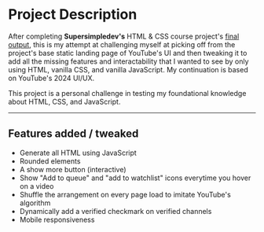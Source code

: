 # Project Description
After completing **Supersimpledev's** HTML & CSS course project's [final output](https://supersimple.dev/exercises/youtube), this is my attempt at challenging myself at picking off from the project's base static landing page of YouTube's UI and then tweaking it to add all the missing features and interactability that I wanted to see by only using HTML, vanilla CSS, and vanilla JavaScript. My continuation is based on YouTube's 2024 UI/UX.

This project is a personal challenge in testing my foundational knowledge about HTML, CSS, and JavaScript.

---

## Features added / tweaked
- Generate all HTML using JavaScript
- Rounded elements
- A show more button (interactive)
- Show "Add to queue" and "add to watchlist" icons everytime you hover on a video
- Shuffle the arrangement on every page load to imitate YouTube's algorithm
- Dynamically add a verified checkmark on verified channels
- Mobile responsiveness